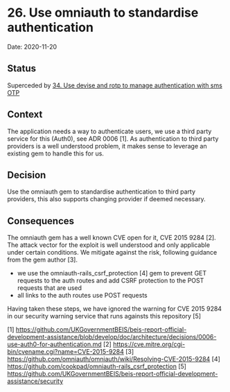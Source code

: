 # 26. Use omniauth to standardise authentication

Date: 2020-11-20

## Status

Superceded by [34. Use devise and rotp to manage authentication with sms OTP](0034-use-devise-and-rotp-to-manage-authentication-with-sms-otp.md)

## Context

The application needs a way to authenticate users, we use a third party service
for this (Auth0), see ADR 0006 [1]. As authentication to third party providers is a
well understood problem, it makes sense to leverage an existing gem to handle
this for us.

## Decision

Use the omniauth gem to standardise authentication to third party providers,
this also supports changing provider if deemed necessary.

## Consequences

The omniauth gem has a well known CVE open for it, CVE 2015 9284 [2]. The attack
vector for the exploit is well understood and only applicable under certain
conditions. We mitigate against the risk, following guidance from the gem
author [3].

- we use the omniauth-rails_csrf_protection [4] gem to prevent GET requests to
  the auth routes and add CSRF protection to the POST requests that are used
- all links to the auth routes use POST requests

Having taken these steps, we have ignored the warning for CVE 2015 9284 in our
security warning service that runs againsts this repository [5]

[1]
https://github.com/UKGovernmentBEIS/beis-report-official-development-assistance/blob/develop/doc/architecture/decisions/0006-use-auth0-for-authentication.md
[2] https://cve.mitre.org/cgi-bin/cvename.cgi?name=CVE-2015-9284 
[3] https://github.com/omniauth/omniauth/wiki/Resolving-CVE-2015-9284
[4] https://github.com/cookpad/omniauth-rails_csrf_protection
[5] https://github.com/UKGovernmentBEIS/beis-report-official-development-assistance/security
